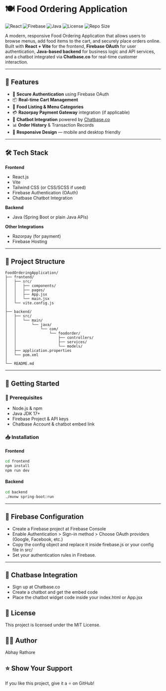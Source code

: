# 🍽️ Food Ordering Application

![React](https://img.shields.io/badge/frontend-React%20%2B%20Vite-blue)
![Firebase](https://img.shields.io/badge/auth-Firebase-orange)
![Java](https://img.shields.io/badge/backend-Java-green)
![License](https://img.shields.io/github/license/RathoreAbhay/FoodOrderingApplication)
![Repo Size](https://img.shields.io/github/repo-size/RathoreAbhay/FoodOrderingApplication)

A modern, responsive Food Ordering Application that allows users to browse menus, add food items to the cart, and securely place orders online.  
Built with **React + Vite** for the frontend, **Firebase OAuth** for user authentication, **Java-based backend** for business logic and API services, and a chatbot integrated via **Chatbase.co** for real-time customer interaction.

---

## 🚀 Features

- 🔐 **Secure Authentication** using Firebase OAuth
- 📦 **Real-time Cart Management**
- 🛒 **Food Listing & Menu Categories**
- 💳 **Razorpay Payment Gateway** integration (if applicable)
- 💬 **Chatbot Integration** powered by [Chatbase.co](https://www.chatbase.co/)
- 📊 **Order History** & Transaction Records
- 📱 **Responsive Design** — mobile and desktop friendly

---

## 🛠️ Tech Stack

**Frontend**
- React.js
- Vite
- Tailwind CSS (or CSS/SCSS if used)
- Firebase Authentication (OAuth)
- Chatbase Chatbot Integration

**Backend**
- Java (Spring Boot or plain Java APIs)

**Other Integrations**
- Razorpay (for payment)
- Firebase Hosting

---


## 📂 Project Structure
```text
FoodOrderingApplication/
├── frontend/
│   ├── src/
│   │   ├── components/
│   │   ├── pages/
│   │   ├── App.jsx
│   │   └── main.jsx
│   └── vite.config.js
│
├── backend/
│   ├── src/
│   │   └── main/
│   │       └── java/
│   │           └── com/
│   │               └── foodorder/
│   │                   ├── controllers/
│   │                   ├── services/
│   │                   └── models/
│   ├── application.properties
│   └── pom.xml
│
└── README.md
```

---

## 🔧 Getting Started

### 📌 Prerequisites
- Node.js & npm
- Java JDK 17+
- Firebase Project & API keys
- Chatbase Account & chatbot embed link

### 📥 Installation

#### Frontend

```bash
cd frontend
npm install
npm run dev
```

#### Backend

```bash
cd backend
./mvnw spring-boot:run
```

---

## 🔑 Firebase Configuration
- Create a Firebase project at Firebase Console
- Enable Authentication > Sign-in method > Choose OAuth providers (Google, Facebook, etc.)
- Copy the config object and replace it inside firebase.js or your config file in src/
- Set your authentication rules in Firebase.

---

## 🤖 Chatbase Integration
- Sign up at Chatbase.co
- Create a chatbot and get the embed code
- Place the chatbot widget code inside your index.html or App.jsx

## 📄 License
This project is licensed under the MIT License.

## 👨‍💻 Author
Abhay Rathore

## ⭐ Show Your Support
If you like this project, give it a ⭐ on GitHub!
